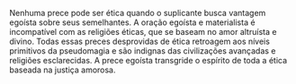﻿Nenhuma prece pode ser ética quando o suplicante busca vantagem egoísta sobre seus semelhantes. A oração egoísta e materialista é incompatível com as religiões éticas, que se baseam no amor altruísta e divino. Todas essas preces desprovidas de ética retroagem aos níveis primitivos da pseudomagia e são indignas das civilizações avançadas e religiões esclarecidas. A prece egoísta transgride o espírito de toda a ética baseada na justiça  amorosa.